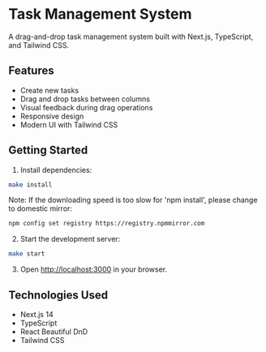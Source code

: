 # Task Management System

A drag-and-drop task management system built with Next.js, TypeScript, and Tailwind CSS.

## Features

- Create new tasks
- Drag and drop tasks between columns
- Visual feedback during drag operations
- Responsive design
- Modern UI with Tailwind CSS

## Getting Started

1. Install dependencies:
```bash
make install
```
Note: If the downloading speed is too slow for 'npm install', please change to domestic mirror:
```bash
npm config set registry https://registry.npmmirror.com
```

2. Start the development server:
```bash
make start
```

3. Open [http://localhost:3000](http://localhost:3000) in your browser.

## Technologies Used

- Next.js 14
- TypeScript
- React Beautiful DnD
- Tailwind CSS
